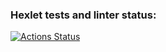 ### Hexlet tests and linter status:
[![Actions Status](https://github.com/Anton-Zhert/python-project-lvl1/workflows/hexlet-check/badge.svg)](https://github.com/Anton-Zhert/python-project-lvl1/actions)